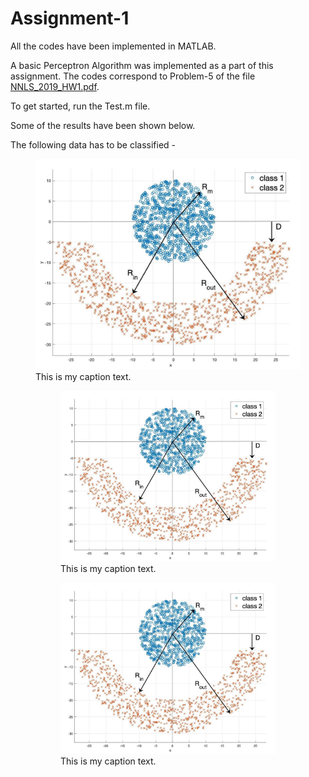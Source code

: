 # Assignment-1

All the codes have been implemented in MATLAB.

A basic Perceptron Algorithm was implemented as a part of this assignment. The codes correspond to Problem-5 of the file [NNLS_2019_HW1.pdf]. 

To get started, run the Test.m file.

Some of the results have been shown below.

[NNLS_2019_HW1.pdf]: https://github.com/ocimakamboj/NNLS/blob/master/Assignment-1/NNLS_2019_HW1.pdf

The following data has to be classified - 

<figure>
	<img src="images/a1_github.jpg" width="435px"/> 
	<figcaption>This is my caption text.</figcaption>
</figure>

<figure role="group">
    <figure>
	<img src="images/a1_github.jpg" width="435px"/> 
	<figcaption>This is my caption text.</figcaption>
	</figure>
    <figure>
	<img src="images/a1_github.jpg" width="435px"/> 
	<figcaption>This is my caption text.</figcaption>
	</figure>
</figure>